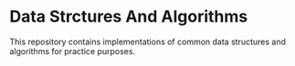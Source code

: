 # Data Strctures And Algorithms

This repository contains implementations of common data structures and algorithms for practice purposes.